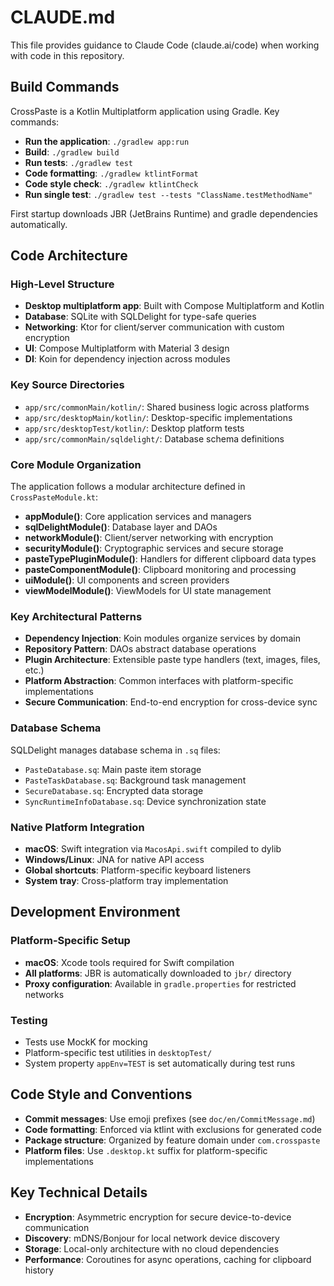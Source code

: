 # CLAUDE.md

This file provides guidance to Claude Code (claude.ai/code) when working with code in this repository.

## Build Commands

CrossPaste is a Kotlin Multiplatform application using Gradle. Key commands:

- **Run the application**: `./gradlew app:run`
- **Build**: `./gradlew build`
- **Run tests**: `./gradlew test`
- **Code formatting**: `./gradlew ktlintFormat`
- **Code style check**: `./gradlew ktlintCheck`
- **Run single test**: `./gradlew test --tests "ClassName.testMethodName"`

First startup downloads JBR (JetBrains Runtime) and gradle dependencies automatically.

## Code Architecture

### High-Level Structure
- **Desktop multiplatform app**: Built with Compose Multiplatform and Kotlin
- **Database**: SQLite with SQLDelight for type-safe queries
- **Networking**: Ktor for client/server communication with custom encryption
- **UI**: Compose Multiplatform with Material 3 design
- **DI**: Koin for dependency injection across modules

### Key Source Directories
- `app/src/commonMain/kotlin/`: Shared business logic across platforms
- `app/src/desktopMain/kotlin/`: Desktop-specific implementations
- `app/src/desktopTest/kotlin/`: Desktop platform tests
- `app/src/commonMain/sqldelight/`: Database schema definitions

### Core Module Organization
The application follows a modular architecture defined in `CrossPasteModule.kt`:

- **appModule()**: Core application services and managers
- **sqlDelightModule()**: Database layer and DAOs
- **networkModule()**: Client/server networking with encryption
- **securityModule()**: Cryptographic services and secure storage
- **pasteTypePluginModule()**: Handlers for different clipboard data types
- **pasteComponentModule()**: Clipboard monitoring and processing
- **uiModule()**: UI components and screen providers
- **viewModelModule()**: ViewModels for UI state management

### Key Architectural Patterns
- **Dependency Injection**: Koin modules organize services by domain
- **Repository Pattern**: DAOs abstract database operations
- **Plugin Architecture**: Extensible paste type handlers (text, images, files, etc.)
- **Platform Abstraction**: Common interfaces with platform-specific implementations
- **Secure Communication**: End-to-end encryption for cross-device sync

### Database Schema
SQLDelight manages database schema in `.sq` files:
- `PasteDatabase.sq`: Main paste item storage
- `PasteTaskDatabase.sq`: Background task management
- `SecureDatabase.sq`: Encrypted data storage
- `SyncRuntimeInfoDatabase.sq`: Device synchronization state

### Native Platform Integration
- **macOS**: Swift integration via `MacosApi.swift` compiled to dylib
- **Windows/Linux**: JNA for native API access
- **Global shortcuts**: Platform-specific keyboard listeners
- **System tray**: Cross-platform tray implementation

## Development Environment

### Platform-Specific Setup
- **macOS**: Xcode tools required for Swift compilation
- **All platforms**: JBR is automatically downloaded to `jbr/` directory
- **Proxy configuration**: Available in `gradle.properties` for restricted networks

### Testing
- Tests use MockK for mocking
- Platform-specific test utilities in `desktopTest/`
- System property `appEnv=TEST` is set automatically during test runs

## Code Style and Conventions

- **Commit messages**: Use emoji prefixes (see `doc/en/CommitMessage.md`)
- **Code formatting**: Enforced via ktlint with exclusions for generated code
- **Package structure**: Organized by feature domain under `com.crosspaste`
- **Platform files**: Use `.desktop.kt` suffix for platform-specific implementations

## Key Technical Details

- **Encryption**: Asymmetric encryption for secure device-to-device communication
- **Discovery**: mDNS/Bonjour for local network device discovery
- **Storage**: Local-only architecture with no cloud dependencies
- **Performance**: Coroutines for async operations, caching for clipboard history